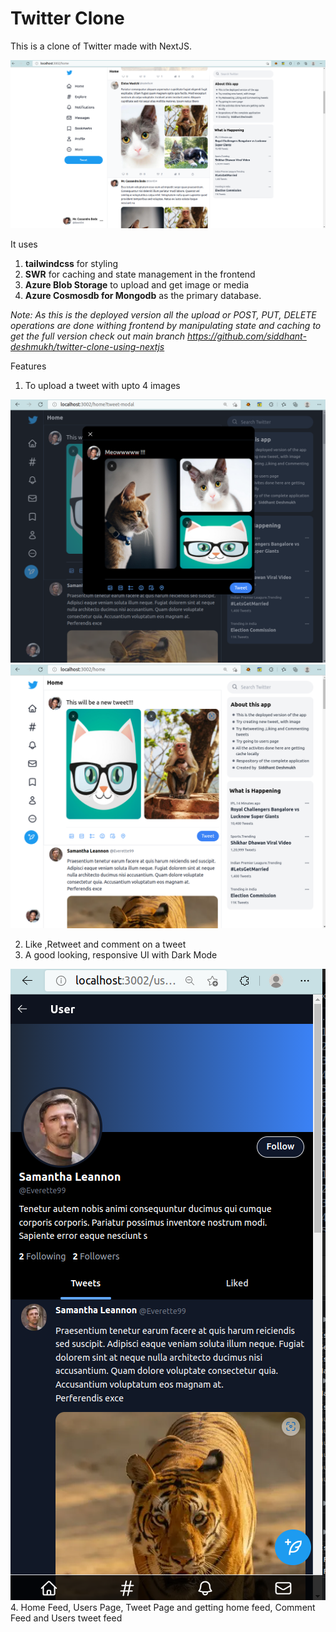 # Twitter Clone

This is a clone of Twitter made with NextJS. 

![Home Page](./imgs/home.png "/home")



It uses 
1. **tailwindcss** for styling 
2. **SWR** for caching and state management in the frontend 
3. **Azure Blob Storage** to upload and get image or media
4. **Azure Cosmosdb for Mongodb** as the primary database.

*Note: As this is the deployed version all the upload or POST, PUT, DELETE operations are done withing frontend by manipulating state and caching to get the full version check out main branch https://github.com/siddhant-deshmukh/twitter-clone-using-nextjs*


Features
1. To upload a tweet with upto 4 images

![Tweet Modal Editor Page](./imgs/tweet-modal.png "/tweet-modal")
![Adding new tweet](./imgs/new_tweet.png "/new-tweet")

2. Like ,Retweet and comment on a tweet
3. A good looking, responsive UI with Dark Mode

![Users page](./imgs/responsive-users-page.png "/users-page") 
4. Home Feed, Users Page, Tweet Page and getting home feed, Comment Feed and Users tweet feed

